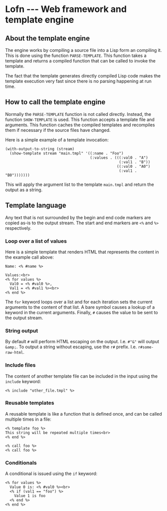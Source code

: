 # Lofn --- Web framework and template engine

## About the template engine

The engine works by compiling a source file into a Lisp form an
compiling it. This is done using the function `PARSE-TEMPLATE`. This
function takes a template and returns a compiled function that can be
called to invoke the template.

The fact that the template generates directly compiled Lisp code makes
the template execution very fast since there is no parsing happening
at run time.

## How to call the template engine

Normally the `PARSE-TEMPLATE` function is not called directly.
Instead, the function `SHOW-TEMPLATE` is used. This function accepts a
template file and arguments. This function caches the compiled
templates and recompiles them if necessary if the source files have
changed.

Here is a simple example of a template invocation:

```
(with-output-to-string (stream)
  (show-template stream "main.tmpl" '((:name . "Foo")
                                      (:values . (((:val0 . "A")
                                                   (:val1 . "B"))
                                                  ((:val0 . "A0")
                                                   (:val1 . "B0")))))))
```

This will apply the argument list to the template `main.tmpl` and
return the output as a string.

## Template language

Any text that is not surrounded by the begin and end code markers are
copied as-is to the output stream. The start and end markers are `<%`
and `%>` respectively.

### Loop over a list of values

Here is a simple template that renders HTML that represents the
content in the example call above:

```
Name: <% #name %>

Values:<br>
<% for values %>
  Val0 = <% #val0 %>,
  Val1 = <% #val1 %><br>
<% end %>
```

The `for` keyword loops over a list and for each iteration sets the
current arguments to the content of that list. A bare symbol causes a
lookup of a keyword in the current arguments. Finally, `#` causes the
value to be sent to the output stream.

### String output

By default `#` will perform HTML escaping on the output. I.e. `#"&"`
will output `&amp;`. To output a string without escaping, use the `r#`
prefix. I.e. `r#some-raw-html`.

### Include files

The content of another template file can be included in the input
using the `include` keyword:

```
<% include "other_file.tmpl" %>
```

### Reusable templates

A reusable template is like a function that is defined once, and can
be called multiple times in a file:

```
<% template foo %>
This string will be repeated multiple times<br>
<% end %>

<% call foo %>
<% call foo %>
```

### Conditionals

A conditional is issued using the `if` keyword:

```
<% for values %>
  Value 0 is: <% #val0 %><br>
  <% if (val1 == "foo") %>
    Value 1 is foo
  <% end %>
<% end %>
```
